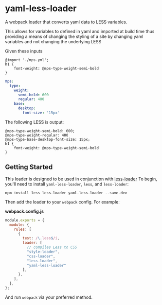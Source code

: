 # yaml-less-loader

A webpack loader that converts yaml data to LESS variables.

This allows for variables to defined in yaml and imported at build time thus providing a means of changing the styling of a site by changing yaml variables and not changing the underlying LESS

Given these inputs

```LESS
@import './mps.yml';
h1 {
    font-weight: @mps-type-weight-semi-bold
}
```

```YAML
mps:
  type:
    weight:
      semi-bold: 600
      regular: 400
    base:
      desktop:
        font-size: '15px'
```

The following LESS is output:

```LESS
@mps-type-weight-semi-bold: 600;
@mps-type-weight-regular: 400
@mps-type-base-desktop-font-size: 15px;
h1 {
    font-weight: @mps-type-weight-semi-bold
}
```

## Getting Started

This loader is designed to be used in conjunction with [less-loader](https://github.com/webpack-contrib/less-loader)
To begin, you'll need to install `yaml-less-loader`, `less`, and `less-loader`:

```console
npm install less less-loader yaml-less-loader --save-dev
```

Then add the loader to your `webpack` config. For example:

**webpack.config.js**

```js
module.exports = {
  module: {
    rules: [
      {
        test: /\.less$/i,
        loader: [
          // compiles Less to CSS
          "style-loader",
          "css-loader",
          "less-loader",
          "yaml-less-loader"
        ],
      },
    ],
  },
};
```

And run `webpack` via your preferred method.
